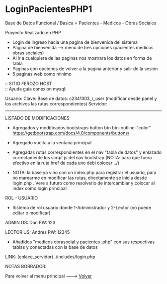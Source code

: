 # LoginPacientesPHP1
Base de Datos Funcional / Basica = Pacientes - Medicos - Obras Sociales

Proyecto Realizado en PHP
- Login de ingreso hacia una pagina de bienvenida del sistema 
- Pagina de bienvenida --> menu de tres opciones (pacientes medicos obras sociales)
- Al ir a cualquiera de las paginas nos mostrara los datos en forma de tabla
- Paginas con opciones de volver a la pagina anterior y salir de la sesion
- 5 paginas web como minimo

:: SITIO FEROZO HOST  
:: Ayuda guia conexion mysql:

Usuario:
Clave:
Base de datos: c2341303_r_user (modificar desde panel y los archivos las rutas correspondientes)
Servidor:


---------------------------------------------------------------------------------------------
LISTADO DE MODIFICACIONES:
- Agregados y modificados bootstraps button btn btn-outline-"color"
https://getbootstrap.com/docs/4.0/components/buttons/
- Agregado vuelta a la ventana principal
- Agregadas rutas correspondientes en el nav "tabla de datos" y enlazado correctamente los script js del nav bootstrap
(NOTA: para que fuera efectivo en la ruta href de cada uno debi colocar ../)


- NOTA: la base ya vino con un index.php para registrar el usuario, para no marearme en modificar las rutas, directamente se inicia desde login.php 
. Vere a futuro como resolverlo de intercambiar y colocar al index como login principal 


ROL - USUARIO
- Sistema de rol usuario donde 1-Administrador y 2-Lector (no puede editar o modificar)

ADMIN
US: Dan
PW: 123

LECTOR
US: Andres
PW: 12345


- Añadidos "medicos obrasocial y pacientes .php" con sus respectivas tablas y conectadas con la base de datos


LINK: (enlace_servidor)../includes/login.php


NOTAS BORRADOR:
<div class="alert alert-primary" role="alert">
  Para volver al menu principal ---> <a href="http://c2341303.ferozo.com/api3/parcial1/user.php" class="alert-link">Volver</a>
      </div>

